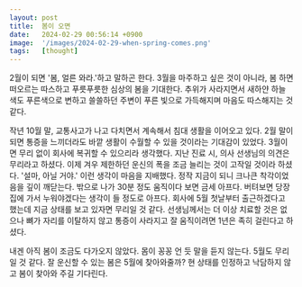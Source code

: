 ```yaml
---
layout: post
title:  봄이 오면
date:   2024-02-29 00:56:14 +0900
image:  '/images/2024-02-29-when-spring-comes.png'
tags:   [thought]
---
```

2월이 되면 '봄, 얼른 와라.'하고 말하곤 한다. 3월을 마주하고 싶은 것이 아니라, 봄 하면 떠오르는 따스하고 푸릇푸릇한 심상의 봄을 기대한다. 추위가 사라지면서 새하얀 하늘 색도 푸른색으로 변하고 쓸쓸하던 주변이 푸른 빛으로 가득해지며 마음도 따스해지는 것 같다.

작년 10월 말, 교통사고가 나고 다치면서 계속해서 침대 생활을 이어오고 있다. 2월 말이 되면 통증을 느끼더라도 바깥 생활이 수월할 수 있을 것이라는 기대감이 있었다. 3월이면 무리 없이 회사에 복귀할 수 있으리라 생각했다. 지난 진료 시, 의사 선생님의 의견은 무리라고 하셨다. 이제 겨우 제한하던 운신의 폭을 조금 늘리는 것이 고작일 것이라 하셨다. '설마, 아닐 거야.' 이런 생각이 마음을 지배했다. 정작 지금이 되니 크나큰 착각이었음을 깊이 깨닫는다. 밖으로 나가 30분 정도 움직이다 보면 금세 아프다. 버텨보면 당장 집에 가서 누워야겠다는 생각이 들 정도로 아프다. 회사에 5월 첫날부터 출근하겠다고 했는데 지금 상태를 보고 있자면 무리일 것 같다. 선생님께서는 더 이상 치료할 것은 없으나 뼈가 자리를 이탈하지 않고 통증이 사라지고 잘 움직이려면 1년은 족히 걸린다고 하셨다.

내겐 아직 봄이 조금도 다가오지 않았다. 몸이 꽁꽁 언 듯 말을 듣지 않는다. 5월도 무리일 것 같다. 잘 운신할 수 있는 봄은 5월에 찾아와줄까? 현 상태를 인정하고 낙담하지 않고 봄이 찾아와 주길 기다린다.

